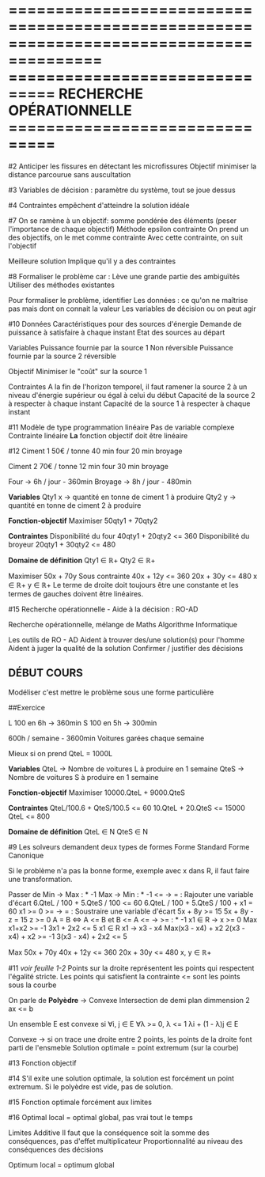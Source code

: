 ========================================================================================
=============================== RECHERCHE OPÉRATIONNELLE ===============================
========================================================================================

#2
Anticiper les fissures en détectant les microfissures
Objectif minimiser la distance parcourue sans auscultation

#3
Variables de décision : paramètre du système, tout se joue dessus

#4
Contraintes empêchent d'atteindre la solution idéale

#7
On se ramène à un objectif: somme pondérée des éléments (peser l'importance de chaque objectif)
Méthode epsilon contrainte
	On prend un des objectifs, on le met comme contrainte
	Avec cette contrainte, on suit l'objectif

Meilleure solution
	Implique qu'il y a des contraintes

#8
Formaliser le problème car :
	Lève une grande partie des ambiguïtés
	Utiliser des méthodes existantes

Pour formaliser le problème, identifier
	Les données : ce qu'on ne maîtrise pas mais dont on connait la valeur
	Les variables de décision ou on peut agir

#10
Données
	Caractéristiques pour des sources d'énergie
	Demande de puissance à satisfaire à chaque instant
	Etat des sources au départ

Variables
	Puissance fournie par la source 1 Non réversible
	Puissance fournie par la source 2 réversible

Objectif
	Minimiser le "coût" sur la source 1

Contraintes
	A la fin de l'horizon temporel, il faut ramener la source 2 à un niveau d'énergie supérieur ou égal à celui du début
	Capacité de la source 2 à respecter à chaque instant
	Capacité de la source 1 à respecter à chaque instant

#11
Modèle de type programmation linéaire
	Pas de variable complexe
	Contrainte linéaire
	**La** fonction objectif doit être linéaire

#12
Ciment 1
	50€ / tonne
	40 min four
	20 min broyage

Ciment 2
	70€ / tonne
	12 min four
	30 min broyage

Four -> 6h / jour - 360min
Broyage -> 8h / jour - 480min

**Variables**
	Qty1 x -> quantité en tonne de ciment 1 à produire
	Qty2 y -> quantité en tonne de ciment 2 à produire

**Fonction-objectif**
	Maximiser 50qty1 + 70qty2

**Contraintes**
	Disponibilité du four 40qty1 + 20qty2 <= 360
	Disponibilité du broyeur 20qty1 + 30qty2 <= 480

**Domaine de définition**
	Qty1 ∈ ℝ+
	Qty2 ∈ ℝ+

Maximiser 50x + 70y
Sous contrainte
	40x + 12y <= 360
	20x + 30y <= 480
	x ∈ ℝ+
	y ∈ ℝ+
	Le terme de droite doit toujours être une constante et les termes de gauches doivent être linéaires.

#15
Recherche opérationnelle - Aide à la décision : RO-AD

Recherche opérationnelle, mélange de
	Maths
	Algorithme
	Informatique

Les outils de RO - AD
	Aident à trouver des/une solution(s) pour l'homme
	Aident à juger la qualité de la solution
	Confirmer / justifier des décisions


DÉBUT COURS
-----------

Modéliser c'est mettre le problème sous une forme particulière

##Exercice

L
	100 en 6h -> 360min
S
	100 en 5h -> 300min

600h / semaine - 3600min
Voitures garées chaque semaine 

Mieux si on prend QteL = 1000L

**Variables**
	QteL -> Nombre de voitures L à produire en 1 semaine
	QteS -> Nombre de voitures S à produire en 1 semaine

**Fonction-objectif**
	Maximiser 10000.QteL + 9000.QteS

**Contraintes**
	QteL/100.6 + QteS/100.5 <= 60
	10.QteL + 20.QteS <= 15000
	QteL <= 800

**Domaine de définition**
	QteL ∈ N
	QteS ∈ N


#9
Les solveurs demandent deux types de formes
	Forme Standard
	Forme Canonique

Si le problème n'a pas la bonne forme, exemple avec x dans R, il faut faire une transformation.

Passer de
	Min -> Max : * -1
	Max -> Min : * -1
	<= -> = : Rajouter une variable d'écart
		6.QteL / 100 + 5.QteS / 100 <= 60
		6.QteL / 100 + 5.QteS / 100 + x1 = 60
			x1 >= 0
	>= -> = : Soustraire une variable d'écart
		5x + 8y >= 15
		5x + 8y - z = 15
			z >= 0
	A = B <=> A <= B et B <= A
	<= -> >= : * -1
	x1 ∈ R -> x >= 0
		Max x1+x2 >= -1
		3x1 + 2x2 <= 5
		x1 ∈ R
			x1 -> x3 - x4
			Max(x3 - x4) + x2
			2(x3 - x4) + x2 >= -1
			3(x3 - x4) + 2x2 <= 5

Max 50x + 70y
	40x + 12y <= 360
	20x + 30y <= 480
	x, y ∈ ℝ+

#11
*voir feuille 1-2*
Points sur la droite représentent les points qui respectent l'égalité stricte.
Les points qui satisfient la contrainte <= sont les points sous la courbe

On parle de **Polyèdre** -> Convexe
	Intersection de demi plan dimmension 2
	ax <= b

Un ensemble E est convexe si
	∀i, j ∈ E
	∀λ >= 0, λ <= 1
	λi + (1 - λ)j ∈ E

Convexe -> si on trace une droite entre 2 points, les points de la droite font parti de l'ensmeble
Solution optimale = point extremum (sur la courbe)

#13
Fonction objectif

#14
S'il exite une solution optimale, la solution est forcément un point extremum.
Si le polyèdre est vide, pas de solution.


#15
Fonction optimale forcément aux limites

#16
Optimal local = optimal global, pas vrai tout le temps

Limites
Additive
	Il faut que la conséquence soit la somme des conséquences, pas d'effet multiplicateur
	Proportionnalité au niveau des conséquences des décisions

Optimum local = optimum global

